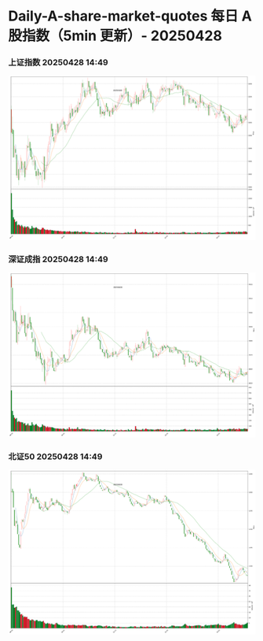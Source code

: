 
# Daily-A-share-market-quotes 每日 A 股指数（5min 更新）- 20250428

### 上证指数 20250428 14:49
![](./fig/2025/4/20250428-sh000001.png)

### 深证成指 20250428 14:49
![](./fig/2025/4/20250428-sz399001.png)

### 北证50 20250428 14:49
![](./fig/2025/4/20250428-bj899050.png)
